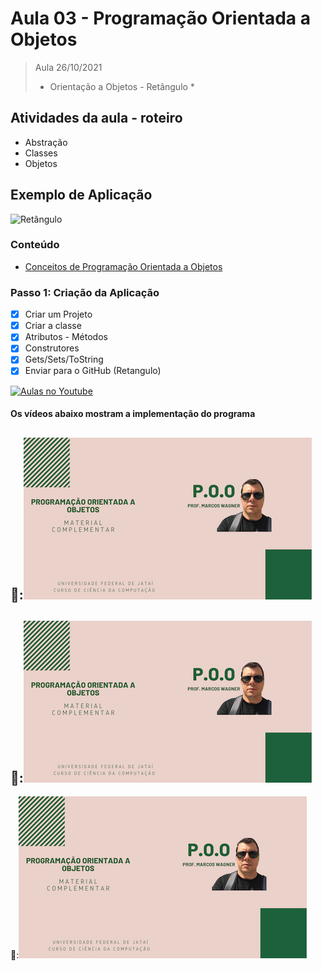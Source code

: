# Aula 03 - Programação Orientada a Objetos

> Aula 26/10/2021
> 
>  * Orientação a Objetos - Retângulo *

## Atividades da aula - roteiro
- Abstração
- Classes
- Objetos

## Exemplo de Aplicação 
![Retângulo](https://user-images.githubusercontent.com/81576640/137818712-835fbf98-3218-42c7-a4d8-6f81a83bd963.png)


### Conteúdo
- [Conceitos de Programação Orientada a Objetos](Conteudo_POO.pdf)


### Passo 1: Criação da Aplicação
- [x]  Criar um Projeto
- [x]  Criar a classe 
- [x]  Atributos - Métodos
- [x]  Construtores
- [x]  Gets/Sets/ToString
- [x]  Enviar para o GitHub (Retangulo) 

[![Aulas no Youtube](https://github.com/marcoswagner-commits/gestao_obras_aula_daw/blob/cb3e2ea9547f9ddc831277f07919c3e78451eb92/yt-icon.png)](https://www.youtube.com/channel/UCfO-aJxKLqau0TnL0AfNAvA)

####  Os vídeos abaixo mostram a implementação do programa

🥇:[![material complementar aula02](Capa_Videos_POO.png)](https://www.youtube.com/watch?v=-Zc5W2D6HNg)
-
🥈:[![material complementar aula02](Capa_Videos_POO.png)](https://youtu.be/esuAFoRThM0)
-
🥉:[![material complementar aula02](Capa_Videos_POO.png)](https://www.youtube.com/watch?v=HlmIEsWJK68)


